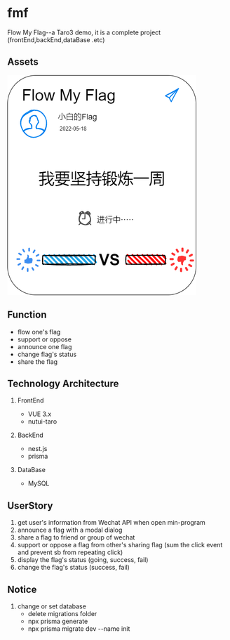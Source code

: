 # fmf
Flow My Flag--a Taro3 demo, it is a complete project (frontEnd,backEnd,dataBase .etc)
 
## Assets

![img](./doc/img.png)

## Function

* flow one's flag 
* support or oppose
* announce one flag
* change flag's status
* share the flag 

## Technology Architecture
1. FrontEnd

   * VUE 3.x
   * nutui-taro

2. BackEnd
   
   * nest.js
   * prisma

3. DataBase
   
   * MySQL

## UserStory

1. get user's information from Wechat API when open min-program
2. announce a flag with a modal dialog
3. share a flag to friend or group of wechat
4. support or oppose a flag from other's sharing flag (sum the click event and prevent sb from repeating click)
5. display the flag's status (going, success, fail)
6. change the flag's status (success, fail)

## Notice

1. change or set database 
   * delete migrations folder
   * npx prisma generate 
   * npx prisma migrate dev --name init